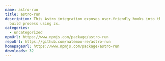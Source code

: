 ```yaml
---
name: astro-run
title: astro-run
description: This Astro integration exposes user-friendly hooks into the astro
  build process using zx.
categories:
  - uncategorized
npmUrl: https://www.npmjs.com/package/astro-run
repoUrl: https://github.com/natemoo-re/astro-run
homepageUrl: https://www.npmjs.com/package/astro-run
downloads: 32
---
```

